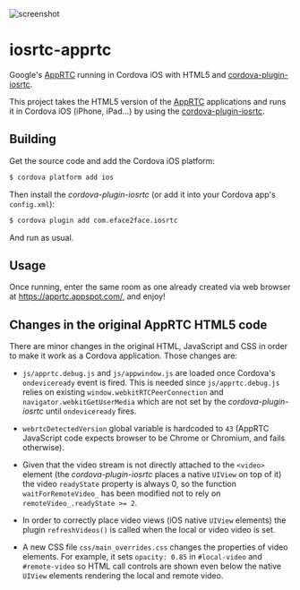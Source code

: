 ![screenshot](https://raw.githubusercontent.com/eface2face/iosrtc-apprtc/master/art/iosrtc-apprtc.jpg)


# iosrtc-apprtc

Google's [AppRTC](https://github.com/webrtc/apprtc) running in Cordova iOS with HTML5 and [cordova-plugin-iosrtc](https://github.com/eface2face/cordova-plugin-iosrtc).

This project takes the HTML5 version of the [AppRTC](https://apprtc.appspot.com/) applications and runs it in Cordova iOS (iPhone, iPad...) by using the [cordova-plugin-iosrtc](https://github.com/eface2face/cordova-plugin-iosrtc). 


## Building

Get the source code and add the Cordova iOS platform:

```bash
$ cordova platform add ios
```

Then install the *cordova-plugin-iosrtc* (or add it into your Cordova app's `config.xml`):

```bash
$ cordova plugin add com.eface2face.iosrtc
```

And run as usual.


## Usage

Once running, enter the same room as one already created via web browser at https://apprtc.appspot.com/, and enjoy!


## Changes in the original AppRTC HTML5 code

There are minor changes in the original HTML, JavaScript and CSS in order to make it work as a Cordova application. Those changes are:

* `js/apprtc.debug.js` and `js/appwindow.js` are loaded once Cordova's `ondeviceready` event is fired. This is needed since `js/apprtc.debug.js` relies on existing `window.webkitRTCPeerConnection` and `navigator.webkitGetUserMedia` which are not set by the *cordova-plugin-iosrtc* until `ondeviceready` fires.

* `webrtcDetectedVersion` global variable is hardcoded to `43` (AppRTC JavaScript code expects browser to be Chrome or Chromium, and fails otherwise).

* Given that the video stream is not directly attached to the `<video>` element (the *cordova-plugin-iosrtc* places a native `UIView` on top of it) the video `readyState` property is always 0, so the function `waitForRemoteVideo_` has been modified not to rely on `remoteVideo_.readyState >= 2`.

* In order to correctly place video views (iOS native `UIView` elements) the plugin `refreshVideos()` is called when the local or video video is set.

* A new CSS file `css/main_overrides.css` changes the properties of video elements. For example, it sets `opacity: 0.85` in `#local-video` and `#remote-video` so HTML call controls are shown even below the native `UIView` elements rendering the local and remote video.
